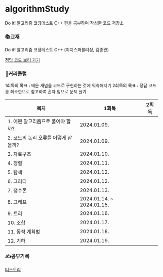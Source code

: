 # algorithmStudy
Do it! 알고리즘 코딩테스트 C++ 편을 공부하며 작성한 코드 저장소

### 📚교재
Do it! 알고리즘 코딩테스트 C++ (이지스퍼블리싱, 김종관)

[정답 코드 보러 가기](https://github.com/doitcodingtest/C)

### 💪커리큘럼

1회독의 목표 : 배운 개념을 코드로 구현하는 것에 익숙해지기
2회독의 목표 : 정답 코드를 최소한으로 참고하여 혼자 힘으로 문제 풀기

|목차|1회독|2회독|
|------|---|---|
|1. 어떤 알고리즘으로 풀어야 할까?|2024.01.09.||
|2. 코드의 논리 오류를 어떻게 잡을까?|2024.01.09.||
|3. 자료구조|2024.01.10.||
|4. 정렬|2024.01.11.||
|5. 탐색|2024.01.12.||
|6. 그리디|2024.01.12.||
|7. 정수론|2024.01.13.||
|8. 그래프|2024.01.14. ~ 2024.01.15.||
|9. 트리|2024.01.16.||
|10. 조합|2024.01.17.||
|11. 동적 계획법|2024.01.18.||
|12. 기하|2024.01.19.||

### ✍️공부기록
[티스토리](https://0yeonjae2.tistory.com/category/%EB%8F%85%ED%95%99/%EC%95%8C%EA%B3%A0%EB%A6%AC%EC%A6%98%20%EC%BD%94%EB%94%A9%20%ED%85%8C%EC%8A%A4%ED%8A%B8%20%28c%2B%2B%29)
